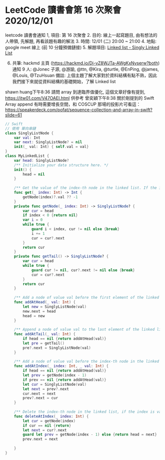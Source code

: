 # LeetCode 讀書會第 16 次聚會 2020/12/01

leetcode 讀書會通知
1, 項目: 第 16 次聚會
2. 目的: 線上一起寫題目, 由有想法的人帶領, 先解題, 再看該題有趣的解法
3. 時間: 12/01 (二) 20:00 ~ 21:00
4. 地點: google meet 線上 (前 10 分鐘預備鏈接)
5. 解題項目:  [Linked list - Singly Linked List](https://leetcode.com/explore/learn/card/linked-list/209/singly-linked-list/)

6. 共筆: hackmd 主頁 (https://hackmd.io/Dj-vZ8WJTa-AWgKxNvserw?both)
通知 9 人: @Jonec 子源, @游諭, @ttn, @Kira, @turtle, @EnPing, @james, @Louis, @TzuHsuan
備註: 上個主題了解大家對於資料結構有點不熟，因此我們接下來就從資料結構的基礎開始，了解 Linked list

shawn huang下午8:36
請問 array 到達臨界值優化, 這個文章好像有提到, https://itw01.com/V47OAEI.html 供參考
曾奕穎下午8:38
關於剛提到的 Swift Array append 有時需要增長空間，和 COSCUP 那場的投影片可看這： https://speakerdeck.com/pofat/sequence-collection-and-array-in-swift?slide=61

```swift
// Swift
// 使用 單向串鏈
class SinglyListNode {
    var val: Int
    var next: SinglyListNode? = nil
    init(_ val: Int) { self.val = val}
}
class MyLinkedList {
    var head: SinglyListNode?
    /** Initialize your data structure here. */
    init() {
        head = nil
    }
    
    /** Get the value of the index-th node in the linked list. If the index is invalid, return -1. */
    func get(_ index: Int) -> Int {
        getNode(index)?.val ?? -1
    }
    private func getNode(_ index: Int) -> SinglyListNode? {
        var cur = head
        if index < 0 {return nil}
        var i = 0
        while true {
            guard i < index, cur != nil else {break}
            i += 1
            cur = cur?.next
        }
        return cur
    }
    private func getTail() -> SinglyListNode? {
        var cur = head
        while true {
            guard cur != nil, cur?.next != nil else {break}
            cur = cur?.next
        }
        return cur
    }
    
    /** Add a node of value val before the first element of the linked list. After the insertion, the new node will be the first node of the linked list. */
    func addAtHead(_ val: Int) {
        let new = SinglyListNode(val)
        new.next = head
        head = new
    }
    
    /** Append a node of value val to the last element of the linked list. */
    func addAtTail(_ val: Int) {
        if head == nil {return addAtHead(val)}
        let pre = getTail()
        pre?.next = SinglyListNode(val)
    }
    
    /** Add a node of value val before the index-th node in the linked list. If index equals to the length of linked list, the node will be appended to the end of linked list. If index is greater than the length, the node will not be inserted. */
    func addAtIndex(_ index: Int, _ val: Int) {
        if head == nil {return addAtHead(val)}
        let prev = getNode(index - 1)
        if prev == nil {return addAtHead(val)}
        let cur = SinglyListNode(val)
        let next = prev?.next
        cur.next = next
        prev?.next = cur
    }
    
    /** Delete the index-th node in the linked list, if the index is valid. */
    func deleteAtIndex(_ index: Int) {
        let cur = getNode(index)
        if cur == nil {return}
        let next = cur?.next
        guard let prev = getNode(index - 1) else {return head = next}
        prev.next = next
        
    }
}
```

